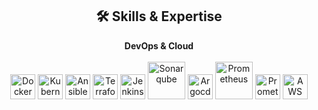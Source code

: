 <h2 align="center">🛠️ Skills & Expertise</h2>

<p align="center">
  <b>DevOps & Cloud</b><br><br>
  <img src="https://cdn.jsdelivr.net/gh/devicons/devicon/icons/docker/docker-original.svg" alt="Docker" width="40" height="40"/>
  <img src="https://cdn.jsdelivr.net/gh/devicons/devicon/icons/kubernetes/kubernetes-original.svg" alt="Kubernetes" width="40" height="40"/>
  <img src="https://cdn.jsdelivr.net/gh/devicons/devicon/icons/ansible/ansible-original.svg" alt="Ansible" width="40" height="40"/>
  <img src="https://cdn.jsdelivr.net/gh/devicons/devicon/icons/terraform/terraform-original.svg" alt="Terraform" width="40" height="40"/>
  <img src="https://cdn.jsdelivr.net/gh/devicons/devicon/icons/jenkins/jenkins-original.svg" alt="Jenkins" width="40" height="40"/>
  <img src="https://cdn.jsdelivr.net/gh/devicons/devicon/icons/sonarqube/sonarqube-original.svg" alt="Sonarqube" width="60" height="60"/>
  <img src="https://cdn.jsdelivr.net/gh/devicons/devicon/icons/argocd/argocd-original.svg" alt="Argocd" width="40" height="40"/>
  <img src="https://cdn.jsdelivr.net/gh/devicons/devicon/icons/prometheus/prometheus-original.svg" alt="Prometheus" width="60" height="60"/>
  <img src="https://cdn.jsdelivr.net/gh/devicons/devicon/icons/grafana/grafana-original.svg" alt="Prometheus" width="40" height="40"/>
  <img src="https://cdn.jsdelivr.net/gh/devicons/devicon@latest/icons/amazonwebservices/amazonwebservices-original-wordmark.svg" alt="AWS" width="40" height="40"/>
</p>
